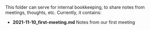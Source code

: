 This folder can serve for internal bookkeeping, to share notes from meetings, thoughts, etc.
Currently, it contains:
* **2021-11-10_first-meeting.md** Notes from our first meeting
